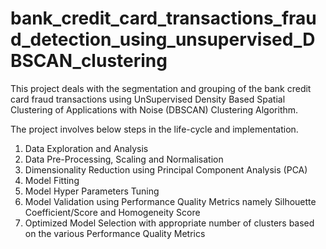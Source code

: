 # bank_credit_card_transactions_fraud_detection_using_unsupervised_DBSCAN_clustering

This project deals with the segmentation and grouping of the bank credit card fraud transactions using UnSupervised Density Based Spatial Clustering of Applications with Noise (DBSCAN) Clustering Algorithm.  

The project involves below steps in the life-cycle and implementation.  

1. Data Exploration and Analysis 
2. Data Pre-Processing, Scaling and Normalisation 
3. Dimensionality Reduction using Principal Component Analysis (PCA) 
4. Model Fitting 
5. Model Hyper Parameters Tuning 
6. Model Validation using Performance Quality Metrics namely Silhouette Coefficient/Score and Homogeneity Score 
7. Optimized Model Selection with appropriate number of clusters based on the various Performance Quality Metrics
